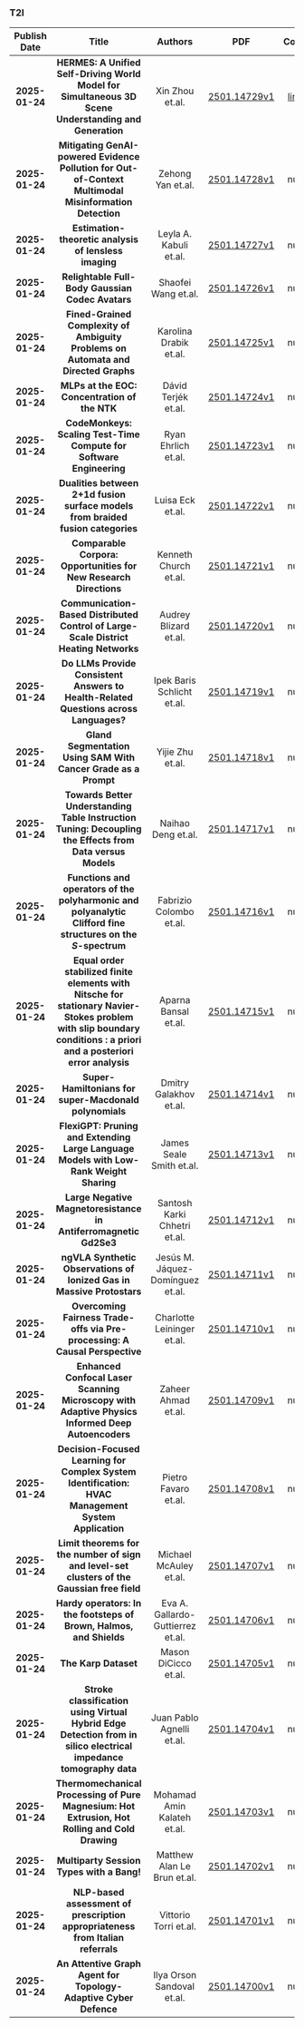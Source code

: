 
### T2I
|Publish Date|Title|Authors|PDF|Code|
| :---: | :---: | :---: | :---: | :---: |
|**2025-01-24**|**HERMES: A Unified Self-Driving World Model for Simultaneous 3D Scene Understanding and Generation**|Xin Zhou et.al.|[2501.14729v1](http://arxiv.org/abs/2501.14729v1)|[link](https://github.com/lmd0311/hermes)|
|**2025-01-24**|**Mitigating GenAI-powered Evidence Pollution for Out-of-Context Multimodal Misinformation Detection**|Zehong Yan et.al.|[2501.14728v1](http://arxiv.org/abs/2501.14728v1)|null|
|**2025-01-24**|**Estimation-theoretic analysis of lensless imaging**|Leyla A. Kabuli et.al.|[2501.14727v1](http://arxiv.org/abs/2501.14727v1)|null|
|**2025-01-24**|**Relightable Full-Body Gaussian Codec Avatars**|Shaofei Wang et.al.|[2501.14726v1](http://arxiv.org/abs/2501.14726v1)|null|
|**2025-01-24**|**Fined-Grained Complexity of Ambiguity Problems on Automata and Directed Graphs**|Karolina Drabik et.al.|[2501.14725v1](http://arxiv.org/abs/2501.14725v1)|null|
|**2025-01-24**|**MLPs at the EOC: Concentration of the NTK**|Dávid Terjék et.al.|[2501.14724v1](http://arxiv.org/abs/2501.14724v1)|null|
|**2025-01-24**|**CodeMonkeys: Scaling Test-Time Compute for Software Engineering**|Ryan Ehrlich et.al.|[2501.14723v1](http://arxiv.org/abs/2501.14723v1)|null|
|**2025-01-24**|**Dualities between 2+1d fusion surface models from braided fusion categories**|Luisa Eck et.al.|[2501.14722v1](http://arxiv.org/abs/2501.14722v1)|null|
|**2025-01-24**|**Comparable Corpora: Opportunities for New Research Directions**|Kenneth Church et.al.|[2501.14721v1](http://arxiv.org/abs/2501.14721v1)|null|
|**2025-01-24**|**Communication-Based Distributed Control of Large-Scale District Heating Networks**|Audrey Blizard et.al.|[2501.14720v1](http://arxiv.org/abs/2501.14720v1)|null|
|**2025-01-24**|**Do LLMs Provide Consistent Answers to Health-Related Questions across Languages?**|Ipek Baris Schlicht et.al.|[2501.14719v1](http://arxiv.org/abs/2501.14719v1)|null|
|**2025-01-24**|**Gland Segmentation Using SAM With Cancer Grade as a Prompt**|Yijie Zhu et.al.|[2501.14718v1](http://arxiv.org/abs/2501.14718v1)|null|
|**2025-01-24**|**Towards Better Understanding Table Instruction Tuning: Decoupling the Effects from Data versus Models**|Naihao Deng et.al.|[2501.14717v1](http://arxiv.org/abs/2501.14717v1)|null|
|**2025-01-24**|**Functions and operators of the polyharmonic and polyanalytic Clifford fine structures on the $S$-spectrum**|Fabrizio Colombo et.al.|[2501.14716v1](http://arxiv.org/abs/2501.14716v1)|null|
|**2025-01-24**|**Equal order stabilized finite elements with Nitsche for stationary Navier-Stokes problem with slip boundary conditions : a priori and a posteriori error analysis**|Aparna Bansal et.al.|[2501.14715v1](http://arxiv.org/abs/2501.14715v1)|null|
|**2025-01-24**|**Super-Hamiltonians for super-Macdonald polynomials**|Dmitry Galakhov et.al.|[2501.14714v1](http://arxiv.org/abs/2501.14714v1)|null|
|**2025-01-24**|**FlexiGPT: Pruning and Extending Large Language Models with Low-Rank Weight Sharing**|James Seale Smith et.al.|[2501.14713v1](http://arxiv.org/abs/2501.14713v1)|null|
|**2025-01-24**|**Large Negative Magnetoresistance in Antiferromagnetic Gd2Se3**|Santosh Karki Chhetri et.al.|[2501.14712v1](http://arxiv.org/abs/2501.14712v1)|null|
|**2025-01-24**|**ngVLA Synthetic Observations of Ionized Gas in Massive Protostars**|Jesús M. Jáquez-Domínguez et.al.|[2501.14711v1](http://arxiv.org/abs/2501.14711v1)|null|
|**2025-01-24**|**Overcoming Fairness Trade-offs via Pre-processing: A Causal Perspective**|Charlotte Leininger et.al.|[2501.14710v1](http://arxiv.org/abs/2501.14710v1)|null|
|**2025-01-24**|**Enhanced Confocal Laser Scanning Microscopy with Adaptive Physics Informed Deep Autoencoders**|Zaheer Ahmad et.al.|[2501.14709v1](http://arxiv.org/abs/2501.14709v1)|null|
|**2025-01-24**|**Decision-Focused Learning for Complex System Identification: HVAC Management System Application**|Pietro Favaro et.al.|[2501.14708v1](http://arxiv.org/abs/2501.14708v1)|null|
|**2025-01-24**|**Limit theorems for the number of sign and level-set clusters of the Gaussian free field**|Michael McAuley et.al.|[2501.14707v1](http://arxiv.org/abs/2501.14707v1)|null|
|**2025-01-24**|**Hardy operators: In the footsteps of Brown, Halmos, and Shields**|Eva A. Gallardo-Guttierrez et.al.|[2501.14706v1](http://arxiv.org/abs/2501.14706v1)|null|
|**2025-01-24**|**The Karp Dataset**|Mason DiCicco et.al.|[2501.14705v1](http://arxiv.org/abs/2501.14705v1)|null|
|**2025-01-24**|**Stroke classification using Virtual Hybrid Edge Detection from in silico electrical impedance tomography data**|Juan Pablo Agnelli et.al.|[2501.14704v1](http://arxiv.org/abs/2501.14704v1)|null|
|**2025-01-24**|**Thermomechanical Processing of Pure Magnesium: Hot Extrusion, Hot Rolling and Cold Drawing**|Mohamad Amin Kalateh et.al.|[2501.14703v1](http://arxiv.org/abs/2501.14703v1)|null|
|**2025-01-24**|**Multiparty Session Types with a Bang!**|Matthew Alan Le Brun et.al.|[2501.14702v1](http://arxiv.org/abs/2501.14702v1)|null|
|**2025-01-24**|**NLP-based assessment of prescription appropriateness from Italian referrals**|Vittorio Torri et.al.|[2501.14701v1](http://arxiv.org/abs/2501.14701v1)|null|
|**2025-01-24**|**An Attentive Graph Agent for Topology-Adaptive Cyber Defence**|Ilya Orson Sandoval et.al.|[2501.14700v1](http://arxiv.org/abs/2501.14700v1)|null|
